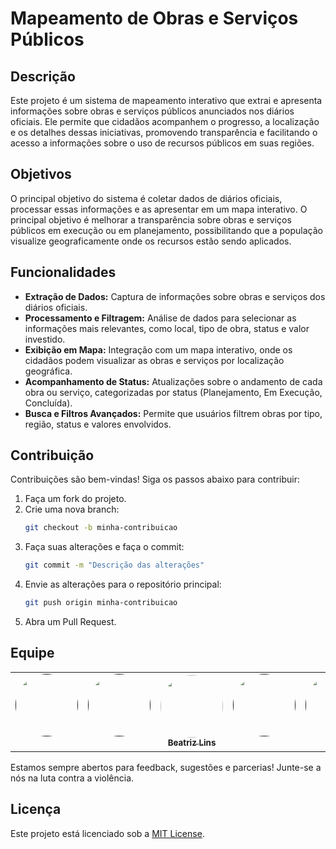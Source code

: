 # Mapeamento de Obras e Serviços Públicos

## Descrição
Este projeto é um sistema de mapeamento interativo que extrai e apresenta informações sobre obras e serviços públicos anunciados nos diários oficiais. Ele permite que cidadãos acompanhem o progresso, a localização e os detalhes dessas iniciativas, promovendo transparência e facilitando o acesso a informações sobre o uso de recursos públicos em suas regiões.

## Objetivos
O principal objetivo do sistema é coletar dados de diários oficiais, processar essas informações e as apresentar em um mapa interativo. O principal objetivo é melhorar a transparência sobre obras e serviços públicos em execução ou em planejamento, possibilitando que a população visualize geograficamente onde os recursos estão sendo aplicados.

## Funcionalidades
- **Extração de Dados:** Captura de informações sobre obras e serviços dos diários oficiais.
- **Processamento e Filtragem:** Análise de dados para selecionar as informações mais relevantes, como local, tipo de obra, status e valor investido.
- **Exibição em Mapa:** Integração com um mapa interativo, onde os cidadãos podem visualizar as obras e serviços por localização geográfica.
- **Acompanhamento de Status:** Atualizações sobre o andamento de cada obra ou serviço, categorizadas por status (Planejamento, Em Execução, Concluída).
- **Busca e Filtros Avançados:** Permite que usuários filtrem obras por tipo, região, status e valores envolvidos.

## Contribuição
Contribuições são bem-vindas! Siga os passos abaixo para contribuir:
1. Faça um fork do projeto.
2. Crie uma nova branch:
   ```bash
   git checkout -b minha-contribuicao
   ```
3. Faça suas alterações e faça o commit:
   ```bash
   git commit -m "Descrição das alterações"
   ```
4. Envie as alterações para o repositório principal:
   ```bash
   git push origin minha-contribuicao
   ```
5. Abra um Pull Request.

## Equipe
<table>
  <tr>
    <td align="center"><a href=""><img style="border-radius: 50%;" src="" width="100px;" alt=""/><br/><sub><b></b></sub></a><br/>
    <td align="center"><a href=""><img style="border-radius: 50%;" src="" width="100px;" alt=""/><br/><sub><b></b></sub></a><br/>
      <td align="center"><a href="https://github.com/Beatriz-ge"><img style="border-radius: 50%;" src="https://github.com/Beatriz-ge.png" width="100px;" alt=""/><br/><sub><b>Beatriz Lins</b></sub></a><br/>
    <td align="center"><a href=""><img style="border-radius: 50%;" src="" width="100px;" alt=""/><br/><sub><b></b></sub></a><br/>
    <td align="center"><a href=""><img style="border-radius: 50%;" src="" width="100px;" alt=""/><br/><sub><b></b></sub></a><br/>
      <td align="center"><a href=""><img style="border-radius: 50%;" src="" width="100px;" alt=""/><br/><sub><b></b></sub></a><br/>
  </tr>
</table>
Estamos sempre abertos para feedback, sugestões e parcerias! Junte-se a nós na luta contra a violência.

## Licença
Este projeto está licenciado sob a [MIT License](LICENSE).
